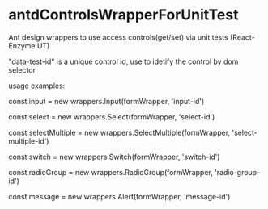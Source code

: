 # antdControlsWrapperForUnitTest
Ant design wrappers to use access controls(get/set) via unit tests (React-Enzyme UT)



"data-test-id" is a unique control id, use to idetify the control by dom selector


usage examples: 

const input = new wrappers.Input(formWrapper, 'input-id')

const select = new wrappers.Select(formWrapper, 'select-id')

const selectMultiple = new wrappers.SelectMultiple(formWrapper, 'select-multiple-id')

const switch = new wrappers.Switch(formWrapper, 'switch-id')

const radioGroup = new wrappers.RadioGroup(formWrapper, 'radio-group-id')

const message = new wrappers.Alert(formWrapper, 'message-id')
